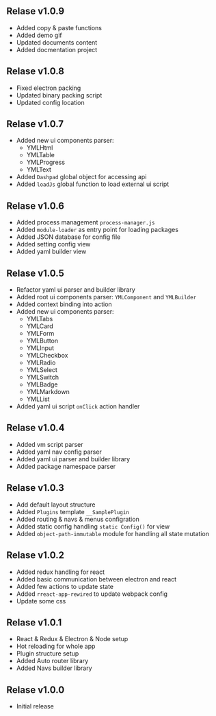 ## Relase v1.0.9

- Added copy & paste functions
- Added demo gif
- Updated documents content
- Added docmentation project

## Relase v1.0.8

- Fixed electron packing
- Updated binary packing script
- Updated config location

## Relase v1.0.7

- Added new ui components parser:
    - YMLHtml
    - YMLTable
    - YMLProgress
    - YMLText
- Added `Dashpad` global object for accessing api
- Added `loadJs` global function to load external ui script

## Relase v1.0.6

- Added process management `process-manager.js`
- Added `module-loader` as entry point for loading packages
- Added JSON database for config file
- Added setting config view
- Added yaml builder view

## Relase v1.0.5

- Refactor yaml ui parser and builder library
- Added root ui components parser: `YMLComponent` and `YMLBuilder`
- Added context binding into action
- Added new ui components parser:
    - YMLTabs
    - YMLCard
    - YMLForm
    - YMLButton
    - YMLInput
    - YMLCheckbox
    - YMLRadio
    - YMLSelect
    - YMLSwitch
    - YMLBadge
    - YMLMarkdown
    - YMLList
- Added yaml ui script `onClick` action handler

## Relase v1.0.4

- Added vm script parser
- Added yaml nav config parser
- Added yaml ui parser and builder library
- Added package namespace parser

## Relase v1.0.3

- Add default layout structure
- Added `Plugins` template `__SamplePlugin`
- Added routing & navs & menus configration
- Added static config handling `static Config()` for view
- Added `object-path-immutable` module for handling all state mutation

## Relase v1.0.2

- Added redux handling for react
- Added basic communication between electron and react
- Added few actions to update state
- Added `rreact-app-rewired` to update webpack config
- Update some css

## Relase v1.0.1

- React & Redux & Electron & Node setup
- Hot reloading for whole app
- Plugin structure setup
- Added Auto router library
- Added Navs builder library

## Relase v1.0.0

- Initial release